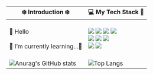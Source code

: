 
<div align="center">
  <table>
    <thead>
      <th>❄️ Introduction ❄️</th>
      <th>💻 My Tech Stack 🐏</th>
    </thead>
    <tbody>
      <tr>
        <td>
          <br>
          👋 Hello
          <br><br>
          🌱 I’m currently learning...🌿
          <br><br>
        </td>
        <td>
          <img src="https://img.shields.io/badge/Java-007396.svg?style=flat&logo=java&logoColor=ffffff" />
          <img src="https://img.shields.io/badge/Oracle-F80000?style=flat&logo=oracle&logoColor=ffffff" />
          <img src="https://img.shields.io/badge/Eclipse IDE-2C2255?style=flat&logo=eclipseide&logoColor=ffffff" />
          <img src="https://img.shields.io/badge/Spring-6DB33F?style=flat&logo=spring&logoColor=ffffff" />
          <br>
          <img src="https://img.shields.io/badge/Tomcat-F8DC75?style=flat&logo=apacheTomcat&logoColor=000000" />
          <img src="https://img.shields.io/badge/JavaScript-F7DF1E?style=flat&logo=javascript&logoColor=ffffff" />
          <img src="https://img.shields.io/badge/jQuery-0769AD?style=flat&logo=react&logoColor=ffffff" /><br>
          <img src="https://img.shields.io/badge/Visual Studio Code-007ACC?style=flat&logo=visualStudioCode&logoColor=ffffff" />
          <img src="https://img.shields.io/badge/react-000000?style=flat&logo=react&logoColor=61DAFB" />
        </td>
      </tr>
      <tr>
        <td>
          <img src="https://github-readme-stats.vercel.app/api?username=JYChloeMok&amp;rank_icon=github&amp;show_icons=true" alt="Anurag&#39;s GitHub stats">
        </td>
        <td>
          <img src="https://github-readme-stats.vercel.app/api/top-langs/?username=JYChloeMok&amp;layout=compact" alt="Top Langs">
        </td>
      </tr>
    </tbody>
  </table>
</div>



<!--
**JYChloeMok/JYChloeMok** is a ✨ _special_ ✨ repository because its `README.md` (this file) appears on your GitHub profile.

Here are some ideas to get you started:

- 🔭 I’m currently working on ...
- 🌱 I’m currently learning ...
- 👯 I’m looking to collaborate on ...
- 🤔 I’m looking for help with ...
- 💬 Ask me about ...
- 📫 How to reach me: ...
- 😄 Pronouns: ...
- ⚡ Fun fact: ...
-->
